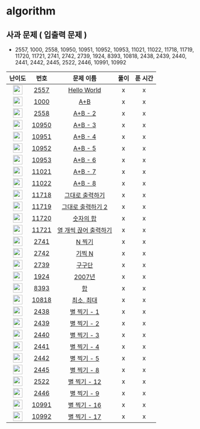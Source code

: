 # algorithm


## 사과 문제 ( 입출력 문제 )
- 2557, 1000, 2558, 10950, 10951, 10952, 10953, 11021, 11022, 11718, 11719, 11720, 11721, 2741, 2742, 2739, 1924, 8393, 10818, 2438, 2439, 2440, 2441, 2442, 2445, 2522, 2446, 10991, 10992

| 난이도 | 번호 | 문제 이름 | 풀이 | 푼 시간 |
|:------:|:----:|:---------:|:---------:|:---------:|
| <img height="25px" width="25px" src="https://static.solved.ac/tier_small/1.svg"/> | [2557](https://www.acmicpc.net/problem/2557) | [Hello World](https://www.acmicpc.net/problem/2557) |x | x|
| <img height="25px" width="25px" src="https://static.solved.ac/tier_small/1.svg"/> | [1000](https://www.acmicpc.net/problem/1000) | [A+B](https://www.acmicpc.net/problem/1000) |x |x |
| <img height="25px" width="25px" src="https://static.solved.ac/tier_small/1.svg"/> | [2558](https://www.acmicpc.net/problem/2558) | [A+B - 2](https://www.acmicpc.net/problem/2558) |x |x |
| <img height="25px" width="25px" src="https://static.solved.ac/tier_small/3.svg"/> | [10950](https://www.acmicpc.net/problem/10950) | [A+B - 3](https://www.acmicpc.net/problem/10950) | x| x|
| <img height="25px" width="25px" src="https://static.solved.ac/tier_small/3.svg"/> | [10951](https://www.acmicpc.net/problem/10951) | [A+B - 4](https://www.acmicpc.net/problem/10951) |x | x|
| <img height="25px" width="25px" src="https://static.solved.ac/tier_small/3.svg"/> | [10952](https://www.acmicpc.net/problem/10952) | [A+B - 5](https://www.acmicpc.net/problem/10952) |x |x |
| <img height="25px" width="25px" src="https://static.solved.ac/tier_small/4.svg"/> | [10953](https://www.acmicpc.net/problem/10953) | [A+B - 6](https://www.acmicpc.net/problem/10953) |x |x |
| <img height="25px" width="25px" src="https://static.solved.ac/tier_small/3.svg"/> | [11021](https://www.acmicpc.net/problem/11021) | [A+B - 7](https://www.acmicpc.net/problem/11021) | x| x|
| <img height="25px" width="25px" src="https://static.solved.ac/tier_small/3.svg"/> | [11022](https://www.acmicpc.net/problem/11022) | [A+B - 8](https://www.acmicpc.net/problem/11022) |x | x|
| <img height="25px" width="25px" src="https://static.solved.ac/tier_small/3.svg"/> | [11718](https://www.acmicpc.net/problem/11718) | [그대로 출력하기](https://www.acmicpc.net/problem/11718) |x |x |
| <img height="25px" width="25px" src="https://static.solved.ac/tier_small/5.svg"/> | [11719](https://www.acmicpc.net/problem/11719) | [그대로 출력하기 2](https://www.acmicpc.net/problem/11719) |x |x |
| <img height="25px" width="25px" src="https://static.solved.ac/tier_small/14.svg"/> | [11720](https://www.acmicpc.net/problem/11720) | [숫자의 합](https://www.acmicpc.net/problem/11720) | x| x|
| <img height="25px" width="25px" src="https://static.solved.ac/tier_small/4.svg"/> | [11721](https://www.acmicpc.net/problem/11721) | [열 개씩 끊어 출력하기](https://www.acmicpc.net/problem/11721) |x | x|
| <img height="25px" width="25px" src="https://static.solved.ac/tier_small/3.svg"/> | [2741](https://www.acmicpc.net/problem/2741) | [N 찍기](https://www.acmicpc.net/problem/2741) |x |x |
| <img height="25px" width="25px" src="https://static.solved.ac/tier_small/3.svg"/> | [2742](https://www.acmicpc.net/problem/2742) | [기찍 N](https://www.acmicpc.net/problem/2742) |x |x |
| <img height="25px" width="25px" src="https://static.solved.ac/tier_small/3.svg"/> | [2739](https://www.acmicpc.net/problem/2739) | [구구단](https://www.acmicpc.net/problem/2739) | x| x|
| <img height="25px" width="25px" src="https://static.solved.ac/tier_small/5.svg"/> | [1924](https://www.acmicpc.net/problem/1924) | [2007년](https://www.acmicpc.net/problem/1924) |x | x|
| <img height="25px" width="25px" src="https://static.solved.ac/tier_small/1.svg"/> | [8393](https://www.acmicpc.net/problem/8393) | [합](https://www.acmicpc.net/problem/8393) |x |x |
| <img height="25px" width="25px" src="https://static.solved.ac/tier_small/3.svg"/> | [10818](https://www.acmicpc.net/problem/10818) | [최소, 최대](https://www.acmicpc.net/problem/10818) |x |x |
| <img height="25px" width="25px" src="https://static.solved.ac/tier_small/3.svg"/> | [2438](https://www.acmicpc.net/problem/2438) | [별 찍기 - 1](https://www.acmicpc.net/problem/2438) | x| x|
| <img height="25px" width="25px" src="https://static.solved.ac/tier_small/3.svg"/> | [2439](https://www.acmicpc.net/problem/2439) | [별 찍기 - 2](https://www.acmicpc.net/problem/2439) |x | x|
| <img height="25px" width="25px" src="https://static.solved.ac/tier_small/3.svg"/> | [2440](https://www.acmicpc.net/problem/2440) | [별 찍기 - 3](https://www.acmicpc.net/problem/2440) |x |x |
| <img height="25px" width="25px" src="https://static.solved.ac/tier_small/3.svg"/> | [2441](https://www.acmicpc.net/problem/2441) | [별 찍기 - 4](https://www.acmicpc.net/problem/2441) |x |x |
| <img height="25px" width="25px" src="https://static.solved.ac/tier_small/3.svg"/> | [2442](https://www.acmicpc.net/problem/2442) | [별 찍기 - 5](https://www.acmicpc.net/problem/2442) | x| x|
| <img height="25px" width="25px" src="https://static.solved.ac/tier_small/3.svg"/> | [2445](https://www.acmicpc.net/problem/2445) | [별 찍기 - 8](https://www.acmicpc.net/problem/2445) |x | x|
| <img height="25px" width="25px" src="https://static.solved.ac/tier_small/3.svg"/> | [2522](https://www.acmicpc.net/problem/2522) | [별 찍기 - 12](https://www.acmicpc.net/problem/2522) |x |x |
| <img height="25px" width="25px" src="https://static.solved.ac/tier_small/3.svg"/> | [2446](https://www.acmicpc.net/problem/2446) | [별 찍기 - 9](https://www.acmicpc.net/problem/2446) |x |x |
| <img height="25px" width="25px" src="https://static.solved.ac/tier_small/3.svg"/> | [10991](https://www.acmicpc.net/problem/10991) | [별 찍기 - 16](https://www.acmicpc.net/problem/10991) | x| x|
| <img height="25px" width="25px" src="https://static.solved.ac/tier_small/3.svg"/> | [10992](https://www.acmicpc.net/problem/10992) | [별 찍기 - 17](https://www.acmicpc.net/problem/10992) |x | x|
